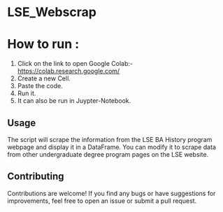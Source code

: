 ﻿# LSE_Webscrap

 
 # How to run :
 1) Click on the link to open Google Colab:-
    https://colab.research.google.com/
 2) Create a new Cell.
 3) Paste the code.
 4) Run it.
 5) It can also be run in Juypter-Notebook.

## Usage
The script will scrape the information from the LSE BA History program webpage and display it in a DataFrame.
You can modify it to scrape data from other undergraduate degree program pages on the LSE website.

## Contributing
Contributions are welcome! If you find any bugs or have suggestions for improvements, feel free to open an issue or submit a pull request.
